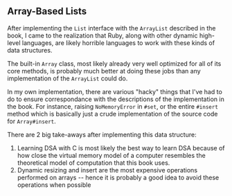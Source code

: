 ## Array-Based Lists

After implementing the `List` interface with the `ArrayList` described in the
book, I came to the realization that Ruby, along with other dynamic high-level
languages, are likely horrible languages to work with these kinds of data
structures.

The built-in `Array` class, most likely already very well optimized for all of
its core methods, is probably much better at doing these jobs than any
implementation of the `ArrayList` could do.

In my own implementation, there are various "hacky" things that I've had to do
to ensure correspondance with the descriptions of the implementation in the
book. For instance, raising `NoMemoryError` in `#set`, or the entire `#insert`
method which is basically just a crude implementation of the source code for
`Array#insert`.

There are 2 big take-aways after implementing this data structure:
1. Learning DSA with C is most likely the best way to learn DSA because of how
close the virtual memory model of a computer resembles the theoretical model
of computation that this book uses.
1. Dynamic resizing and insert are the most expensive operations performed on
arrays -- hence it is probably a good idea to avoid these operations when
possible


